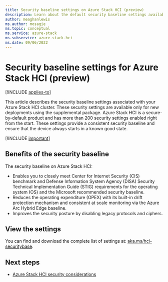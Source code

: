 ```yaml
---
title: Security baseline settings on Azure Stack HCI (preview)
description: Learn about the default security baseline settings available for new deployments of Azure Stack HCI (preview).
author: meaghanlewis
ms.author: mosagie
ms.topic: conceptual
ms.service: azure-stack
ms.subservice: azure-stack-hci
ms.date: 09/06/2022
---
```


# Security baseline settings for Azure Stack HCI (preview)

[!INCLUDE [applies-to](../../includes/hci-applies-to-22h2-and-later.md)]

This article describes the security baseline settings associated with your Azure Stack HCI cluster. These security settings are available only for new deployments using the supplemental package. Azure Stack HCI is a secure-by-default product and has more than 200 security settings enabled right from the start. These settings provide a consistent security baseline and ensure that the device always starts in a known good state.

[!INCLUDE [important](../../includes/hci-preview.md)]

## Benefits of the security baseline

The security baseline on Azure Stack HCI:

- Enables you to closely meet Center for Internet Security (CIS) benchmark and Defense Information System Agency (DISA) Security Technical Implementation Guide (STIG) requirements for the operating system (OS) and the Microsoft recommended security baseline.
- Reduces the operating expenditure (OPEX) with its built-in drift protection mechanism and consistent at scale monitoring via the Azure Arc Hybrid Edge baseline.
- Improves the security posture by disabling legacy protocols and ciphers.

## View the settings

You can find and download the complete list of settings at: [aka.ms/hci-securitybase](https://aka.ms/hci-securitybase).

## Next steps

- [Azure Stack HCI security considerations](./security.md)
